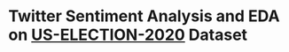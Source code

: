 # Twitter Sentiment Analysis and EDA on [US-ELECTION-2020](https://www.kaggle.com/manchunhui/us-election-2020-tweets) Dataset

